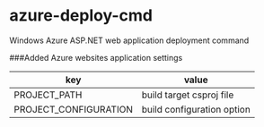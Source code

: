 # azure-deploy-cmd
Windows Azure ASP.NET web application deployment command

###Added Azure websites application settings

| key| value
| ----------------------- | ----------------------------|
| PROJECT_PATH            | build target csproj file    |
| PROJECT_CONFIGURATION   | build configuration option  |
